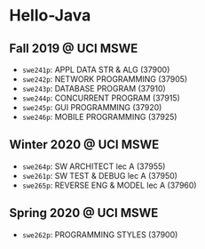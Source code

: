 # Hello-Java

## Fall 2019 @ UCI MSWE

- `swe241p`: APPL DATA STR & ALG (37900)
- `swe242p`: NETWORK PROGRAMMING (37905)
- `swe243p`: DATABASE PROGRAM (37910)
- `swe244p`: CONCURRENT PROGRAM (37915)
- `swe245p`: GUI PROGRAMMING (37920)
- `swe246p`: MOBILE PROGRAMMING (37925)

## Winter 2020 @ UCI MSWE

- `swe264p`: SW ARCHITECT lec A (37955)
- `swe261p`: SW TEST & DEBUG lec A (37950)
- `swe265p`: REVERSE ENG & MODEL lec A (37960)

## Spring 2020 @ UCI MSWE

- `swe262p`: PROGRAMMING STYLES (37900)
